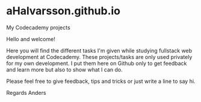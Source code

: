 # aHalvarsson.github.io
My Codecademy projects

Hello and welcome!

Here you will find the different tasks I'm given while studying fullstack web development at Codecademy.
These projects/tasks are only used privately for my own development.
I put them here on Github only to get feedback and learn more but also to show what I can do.

Please feel free to give feedback, tips and tricks or just write a line to say hi.

Regards
Anders
